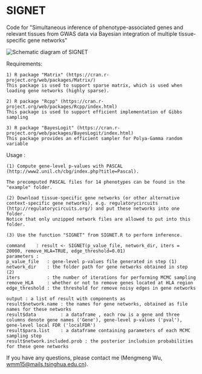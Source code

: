 # SIGNET

Code for "Simultaneous inference of phenotype-associated genes and relevant tissues from GWAS data via Bayesian integration of multiple tissue-specific gene networks"

![Schematic diagram of SIGNET](https://github.com/wmmthu/SIGNET/raw/master/diagram.jpg)

Requirements:
```
1) R package "Matrix" (https://cran.r-project.org/web/packages/Matrix/)
This package is used to support sparse matrix, which is used when loading gene networks (highly sparse).

2) R package "Rcpp" (https://cran.r-project.org/web/packages/Rcpp/index.html)
This package is used to support efficient implementation of Gibbs sampling

3) R package "BayesLogit" (https://cran.r-project.org/web/packages/BayesLogit/index.html)
This package provides an efficient sampler for Polya-Gamma random variable
```
Usage : 
```
(1) Compute gene-level p-values with PASCAL (http://www2.unil.ch/cbg/index.php?title=Pascal). 

The precomputed PASCAL files for 14 phenotypes can be found in the "example" folder.

(2) Download tissue-specific gene networks (or other alternative context-specific gene networks), e.g. regulatorycircuits (http://regulatorycircuits.org/) and put these networks into one folder. 
Notice that only unzipped network files are allowed to put into this folder.

(3) Use the function "SIGNET" from SIGNET.R to perform inference.

command    : result <- SIGNET(p_value_file, network_dir, iters = 20000, remove_HLA=TRUE, edge_threshold=0.01)  
parameters :  
p_value_file   : gene-level p-values file generated in step (1)  
network_dir    : the folder path for gene networks obtained in step (2)  
iters          : the number of iterations for performing MCMC sampling  
remove_HLA     : whether or not to remove genes located at HLA region  
edge_threshold : the threshold for remove noisy edges in gene networks  

output : a list of result with components as  
result$network.name : the names for gene networks, obtained as file names for these networks  
result$data         : a dataframe , each row is a gene and three columns denote gene names ('Gene'), gene-level p-values ('pval'), gene-level local FDR ('localFDR')  
result$para.list    : a dataframe containing parameters of each MCMC sampling step  
result$network.included.prob : the posterior includsion probabilities for these gene networks  
```

If you have any questions, please contact me (Mengmeng Wu, wmm15@mails.tsinghua.edu.cn).
